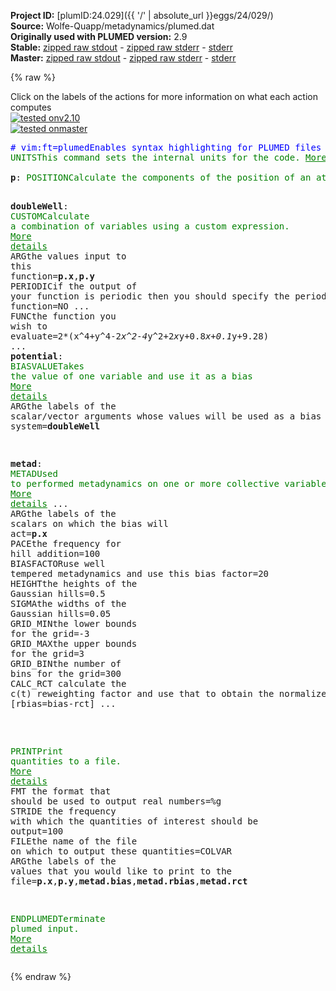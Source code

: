 **Project ID:** [plumID:24.029]({{ '/' | absolute_url }}eggs/24/029/)  
**Source:** Wolfe-Quapp/metadynamics/plumed.dat  
**Originally used with PLUMED version:** 2.9  
**Stable:** [zipped raw stdout](plumed.dat.plumed.stdout.txt.zip) - [zipped raw stderr](plumed.dat.plumed.stderr.txt.zip) - [stderr](plumed.dat.plumed.stderr)  
**Master:** [zipped raw stdout](plumed.dat.plumed_master.stdout.txt.zip) - [zipped raw stderr](plumed.dat.plumed_master.stderr.txt.zip) - [stderr](plumed.dat.plumed_master.stderr)  

{% raw %}
<div class="plumedpreheader">
<div class="headerInfo" id="value_details_data/Wolfe-Quapp/metadynamics/plumed.dat"> Click on the labels of the actions for more information on what each action computes </div>
<div class="containerBadge">
<div class="headerBadge"><a href="plumed.dat.plumed.stderr"><img src="https://img.shields.io/badge/v2.10-passing-green.svg" alt="tested onv2.10" /></a></div>
<div class="headerBadge"><a href="plumed.dat.plumed_master.stderr"><img src="https://img.shields.io/badge/master-passing-green.svg" alt="tested onmaster" /></a></div>
</div>
</div>
<pre class="plumedlisting">
<span class="plumedtooltip" style="color:blue"># vim:ft=plumed<span class="right">Enables syntax highlighting for PLUMED files in vim. See <a href="https://www.plumed.org/doc-master/user-doc/html/vim">here for more details. </a><i></i></span></span>
<span class="plumedtooltip" style="color:green">UNITS<span class="right">This command sets the internal units for the code. <a href="https://www.plumed.org/doc-master/user-doc/html/UNITS" style="color:green">More details</a><i></i></span></span> <span class="plumedtooltip">NATURAL<span class="right"> use natural units<i></i></span></span>
<br/><span style="display:none;" id="data/Wolfe-Quapp/metadynamics/plumed.dat">The UNITS action with label <b></b> calculates something</span><b name="data/Wolfe-Quapp/metadynamics/plumed.datp" onclick='showPath("data/Wolfe-Quapp/metadynamics/plumed.dat","data/Wolfe-Quapp/metadynamics/plumed.datp","data/Wolfe-Quapp/metadynamics/plumed.datp","brown")'>p</b>: <span class="plumedtooltip" style="color:green">POSITION<span class="right">Calculate the components of the position of an atom or atoms. <a href="https://www.plumed.org/doc-master/user-doc/html/POSITION" style="color:green">More details</a><i></i></span></span> <span class="plumedtooltip">ATOM<span class="right">the atom number<i></i></span></span>=1

<span style="display:none;" id="data/Wolfe-Quapp/metadynamics/plumed.datp">The POSITION action with label <b>p</b> calculates the following quantities:<table  align="center" frame="void" width="95%" cellpadding="5%"><tr><td width="5%"><b> Quantity </b>  </td><td><b> Description </b> </td></tr><tr><td width="5%">p.x</td><td>the x-component of the atom position</td></tr><tr><td width="5%">p.y</td><td>the y-component of the atom position</td></tr><tr><td width="5%">p.z</td><td>the z-component of the atom position</td></tr></table></span><b name="data/Wolfe-Quapp/metadynamics/plumed.datdoubleWell" onclick='showPath("data/Wolfe-Quapp/metadynamics/plumed.dat","data/Wolfe-Quapp/metadynamics/plumed.datdoubleWell","data/Wolfe-Quapp/metadynamics/plumed.datdoubleWell","brown")'>doubleWell</b>: <span class="plumedtooltip" style="color:green">CUSTOM<span class="right">Calculate a combination of variables using a custom expression. <a href="https://www.plumed.org/doc-master/user-doc/html/CUSTOM" style="color:green">More details</a><i></i></span></span> <span class="plumedtooltip">ARG<span class="right">the values input to this function<i></i></span></span>=<b name="data/Wolfe-Quapp/metadynamics/plumed.datp">p.x</b>,<b name="data/Wolfe-Quapp/metadynamics/plumed.datp">p.y</b> <span class="plumedtooltip">PERIODIC<span class="right">if the output of your function is periodic then you should specify the periodicity of the function<i></i></span></span>=NO ...
  <span class="plumedtooltip">FUNC<span class="right">the function you wish to evaluate<i></i></span></span>=2*(x^4+y^4-2*x^2-4*y^2+2*x*y+0.8*x+0.1*y+9.28)
...
<span style="display:none;" id="data/Wolfe-Quapp/metadynamics/plumed.datdoubleWell">The CUSTOM action with label <b>doubleWell</b> calculates the following quantities:<table  align="center" frame="void" width="95%" cellpadding="5%"><tr><td width="5%"><b> Quantity </b>  </td><td><b> Description </b> </td></tr><tr><td width="5%">doubleWell.value</td><td>an arbitrary function</td></tr></table></span><b name="data/Wolfe-Quapp/metadynamics/plumed.datpotential" onclick='showPath("data/Wolfe-Quapp/metadynamics/plumed.dat","data/Wolfe-Quapp/metadynamics/plumed.datpotential","data/Wolfe-Quapp/metadynamics/plumed.datpotential","brown")'>potential</b>: <span class="plumedtooltip" style="color:green">BIASVALUE<span class="right">Takes the value of one variable and use it as a bias <a href="https://www.plumed.org/doc-master/user-doc/html/BIASVALUE" style="color:green">More details</a><i></i></span></span> <span class="plumedtooltip">ARG<span class="right">the labels of the scalar/vector arguments whose values will be used as a bias on the system<i></i></span></span>=<b name="data/Wolfe-Quapp/metadynamics/plumed.datdoubleWell">doubleWell</b>

 
<span style="display:none;" id="data/Wolfe-Quapp/metadynamics/plumed.datpotential">The BIASVALUE action with label <b>potential</b> calculates the following quantities:<table  align="center" frame="void" width="95%" cellpadding="5%"><tr><td width="5%"><b> Quantity </b>  </td><td><b> Description </b> </td></tr><tr><td width="5%">potential.bias</td><td>the instantaneous value of the bias potential</td></tr><tr><td width="5%">potential._bias</td><td>one or multiple instances of this quantity can be referenced elsewhere in the input file</td></tr></table></span><b name="data/Wolfe-Quapp/metadynamics/plumed.datmetad" onclick='showPath("data/Wolfe-Quapp/metadynamics/plumed.dat","data/Wolfe-Quapp/metadynamics/plumed.datmetad","data/Wolfe-Quapp/metadynamics/plumed.datmetad","brown")'>metad</b>: <span class="plumedtooltip" style="color:green">METAD<span class="right">Used to performed metadynamics on one or more collective variables. <a href="https://www.plumed.org/doc-master/user-doc/html/METAD" style="color:green">More details</a><i></i></span></span> ...
  <span class="plumedtooltip">ARG<span class="right">the labels of the scalars on which the bias will act<i></i></span></span>=<b name="data/Wolfe-Quapp/metadynamics/plumed.datp">p.x</b>
  <span class="plumedtooltip">PACE<span class="right">the frequency for hill addition<i></i></span></span>=100
  <span class="plumedtooltip">BIASFACTOR<span class="right">use well tempered metadynamics and use this bias factor<i></i></span></span>=20
  <span class="plumedtooltip">HEIGHT<span class="right">the heights of the Gaussian hills<i></i></span></span>=0.5
  <span class="plumedtooltip">SIGMA<span class="right">the widths of the Gaussian hills<i></i></span></span>=0.05 
  <span class="plumedtooltip">GRID_MIN<span class="right">the lower bounds for the grid<i></i></span></span>=-3
  <span class="plumedtooltip">GRID_MAX<span class="right">the upper bounds for the grid<i></i></span></span>=3
  <span class="plumedtooltip">GRID_BIN<span class="right">the number of bins for the grid<i></i></span></span>=300
  <span class="plumedtooltip">CALC_RCT<span class="right"> calculate the c(t) reweighting factor and use that to obtain the normalized bias [rbias=bias-rct]<i></i></span></span> 
...

<br/><span style="display:none;" id="data/Wolfe-Quapp/metadynamics/plumed.datmetad">The METAD action with label <b>metad</b> calculates the following quantities:<table  align="center" frame="void" width="95%" cellpadding="5%"><tr><td width="5%"><b> Quantity </b>  </td><td><b> Description </b> </td></tr><tr><td width="5%">metad.bias</td><td>the instantaneous value of the bias potential</td></tr><tr><td width="5%">metad.rbias</td><td>the instantaneous value of the bias normalized using the c(t) reweighting factor [rbias=bias-rct]</td></tr><tr><td width="5%">metad.rct</td><td>the reweighting factor c(t)</td></tr></table></span><span class="plumedtooltip" style="color:green">PRINT<span class="right">Print quantities to a file. <a href="https://www.plumed.org/doc-master/user-doc/html/PRINT" style="color:green">More details</a><i></i></span></span> <span class="plumedtooltip">FMT<span class="right"> the format that should be used to output real numbers<i></i></span></span>=%g <span class="plumedtooltip">STRIDE<span class="right"> the frequency with which the quantities of interest should be output<i></i></span></span>=100 <span class="plumedtooltip">FILE<span class="right">the name of the file on which to output these quantities<i></i></span></span>=COLVAR <span class="plumedtooltip">ARG<span class="right">the labels of the values that you would like to print to the file<i></i></span></span>=<b name="data/Wolfe-Quapp/metadynamics/plumed.datp">p.x</b>,<b name="data/Wolfe-Quapp/metadynamics/plumed.datp">p.y</b>,<b name="data/Wolfe-Quapp/metadynamics/plumed.datmetad">metad.bias</b>,<b name="data/Wolfe-Quapp/metadynamics/plumed.datmetad">metad.rbias</b>,<b name="data/Wolfe-Quapp/metadynamics/plumed.datmetad">metad.rct</b>

<span class="plumedtooltip" style="color:green">ENDPLUMED<span class="right">Terminate plumed input. <a href="https://www.plumed.org/doc-master/user-doc/html/ENDPLUMED" style="color:green">More details</a><i></i></span></span><span style="color:blue" class="comment">
</span></pre>
{% endraw %}
